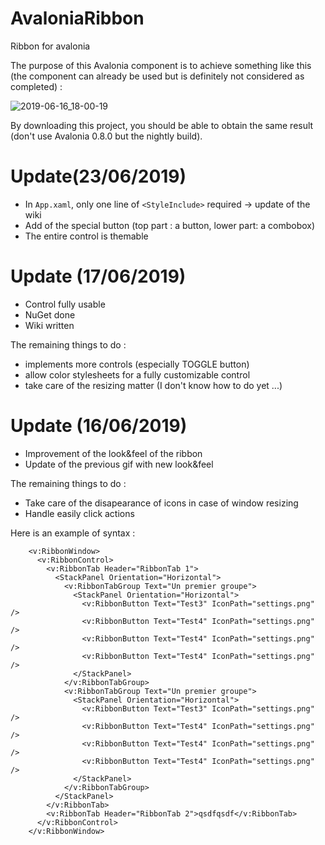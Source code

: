 # AvaloniaRibbon
Ribbon for avalonia

The purpose of this Avalonia component is to achieve something like this (the component can already be used but is definitely not considered as completed) :

![2019-06-16_18-00-19](https://user-images.githubusercontent.com/16206389/59566444-a752ea80-9060-11e9-828b-593d347f797d.gif)

By downloading this project, you should be able to obtain the same result (don't use Avalonia 0.8.0 but the nightly build).

# Update(23/06/2019)
- In `App.xaml`, only one line of `<StyleInclude>` required -> update of the wiki
- Add of the special button (top part : a button, lower part: a combobox)
- The entire control is themable

# Update (17/06/2019)
- Control fully usable
- NuGet done
- Wiki written

The remaining things to do :
- implements more controls (especially TOGGLE button)
- allow color stylesheets for a fully customizable control
- take care of the resizing matter (I don't know how to do yet ...)


# Update (16/06/2019)
- Improvement of the look&feel of the ribbon
- Update of the previous gif with new look&feel

The remaining things to do :
- Take care of the disapearance of icons in case of window resizing
- Handle easily click actions

Here is an example of syntax :
```xaml
    <v:RibbonWindow>
      <v:RibbonControl>
        <v:RibbonTab Header="RibbonTab 1">
          <StackPanel Orientation="Horizontal">
            <v:RibbonTabGroup Text="Un premier groupe">
              <StackPanel Orientation="Horizontal">
                <v:RibbonButton Text="Test3" IconPath="settings.png" />
                <v:RibbonButton Text="Test4" IconPath="settings.png" />
                <v:RibbonButton Text="Test4" IconPath="settings.png" />
                <v:RibbonButton Text="Test4" IconPath="settings.png" />
              </StackPanel>
            </v:RibbonTabGroup>
            <v:RibbonTabGroup Text="Un premier groupe">
              <StackPanel Orientation="Horizontal">
                <v:RibbonButton Text="Test3" IconPath="settings.png" />
                <v:RibbonButton Text="Test4" IconPath="settings.png" />
                <v:RibbonButton Text="Test4" IconPath="settings.png" />
                <v:RibbonButton Text="Test4" IconPath="settings.png" />
              </StackPanel>
            </v:RibbonTabGroup>
          </StackPanel>
        </v:RibbonTab>
        <v:RibbonTab Header="RibbonTab 2">qsdfqsdf</v:RibbonTab>
      </v:RibbonControl>
    </v:RibbonWindow>
```




